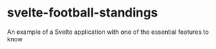 # svelte-football-standings
An example of a Svelte application with one of the essential features to know
